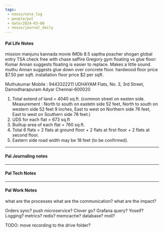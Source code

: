 ```yaml
---
tags:
 - nexus/note_log
 - people/pal
 - date/2024-03-08
 - nexus/journal_daily
---
```

#### Pal Life Notes

mission manjunu 
kannada movie IMDb 8.5 saptha 
poacher 
shogan
global entry TSA check free with chase saffire
Gregory gym
floating vs glue floor: Kumar Annan suggests floating is easier to replace. Makes a little sound.  muthu Annan suggests glue down over concrete floor. hardwood floor price $7.50 per sqft. installation floor price $2 per sqft.









Muthukumar
Mobile : 9443322211
UDHAYAM Flats,
No. 3, 3rd Street, Damodharapuram
Adyar
Chennai-600020

1. Total extend of land = 4040 sq.ft. (common street on easten side. Measurement : North to south on eastetn side 52 feet, North to south on western side 52 feet 9 inches, East to west on Northern side 76 feet, East to west on Southern side 78 feet.)
2. UDS for each flat = 673 sq.ft
3. Builtup area of each flat = 760 sq.ft.
4. Total 6 flats = 2 flats at ground floor + 2 flats at first floor + 2 flats at second floor.
5. Eastern side road width may be 18 feet (to be confirmed).

-----------
#### Pal Journaling notes 



------

#### Pal Tech Notes





------ 
#### Pal Work Notes

what are the processes 
what are the communication?
what are the impact?

Orders sync? push microservice? Clover go? 
Grafana query? Yoseif? 
Logging? metrics? 
redis? memcache? 
database? moll? 

TODO: move recording to the drive folder? 

